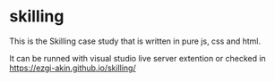 # skilling

This is the Skilling case study that is written in pure js, css and html. 

It can be runned with visual studio live server extention or checked in https://ezgi-akin.github.io/skilling/ 
